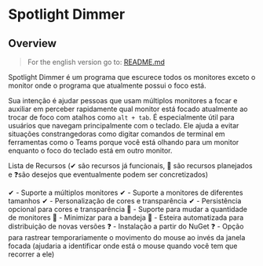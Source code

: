 # Spotlight Dimmer

## Overview

> For the english version go to: [README.md](README.md)

Spotlight Dimmer é um programa que escurece todos os monitores exceto o monitor onde o programa que atualmente possui o foco está.

Sua intenção é ajudar pessoas que usam múltiplos monitores a focar e auxiliar em perceber rapidamente qual monitor está focado atualmente ao trocar de foco com atalhos como `alt + tab`. É especialmente útil para usuários que navegam principalmente com o teclado. Ele ajuda a evitar situações constrangedoras como digitar comandos de terminal em ferramentas como o Teams porque você está olhando para um monitor enquanto o foco do teclado está em outro monitor.

Lista de Recursos (✔ são recursos já funcionais, 📅 são recursos planejados e ❓são desejos que eventualmente podem ser concretizados)

✔ - Suporte a múltiplos monitores
✔ - Suporte a monitores de diferentes tamanhos
✔ - Personalização de cores e transparência
✔ - Persistência opcional para cores e transparência
📅 - Suporte para mudar a quantidade de monitores
📅 - Minimizar para a bandeja
📅 - Esteira automatizada para distribuição de novas versões
❓ - Instalação a partir do NuGet
❓ - Opção para rastrear temporariamente o movimento do mouse ao invés da janela focada (ajudaria a identificar onde está o mouse quando você tem que recorrer a ele)



